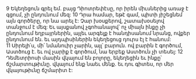 9 Եկեղեցուն գրել եմ. բայց Դիոտրեփէսը, որ իրեն միւսներից առաջ է գցում, չի ընդունում մեզ: 10 Դրա համար, եթէ գամ, պիտի յիշեցնեմ այն գործերը, որ նա արել է: Չար խօսքերով, շատախօսելով տանջում է մեզ: Եւ այսքանով չգոհանալով՝ ոչ միայն ինքը չի ընդունում եղբայրներին, այլեւ արգելք է հանդիսանում նրանց, ովքեր ընդունում են. եւ այդպիսիներին եկեղեցուց դուրս էլ է հանում: 11 Սիրելի՛ս, մի՛ նմանուիր չարին, այլ՝ բարուն. ով բարին է գործում, Աստծուց է. եւ ով չարիք է գործում, նա երբեք Աստծուն չի տեսել:
12 Դեմետրիոսի մասին վկայում են բոլորը, եկեղեցին եւ ինքը՝ ճշմարտութիւնը. վկայում ենք նաեւ մենք. եւ դու գիտես, որ մեր վկայութիւնը ճշմարիտ է:
